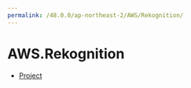```yaml
---
permalink: /48.0.0/ap-northeast-2/AWS/Rekognition/
---
```


# AWS.Rekognition



* [Project](Project.md)